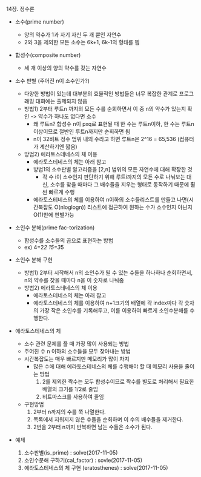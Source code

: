 14장. 정수론

* 소수(prime number)
	* 양의 약수가 1과 자기 자신 두 개 뿐인 자연수
	* 2와 3을 제외한 모든 소수는 6k+1, 6k-1의 형태를 띔

* 합성수(composite number)
	* 세 개 이상의 양의 약수를 갖는 자연수
	
* 소수 판별 (주어진 n이 소수인가?)
	* 다양한 방법이 있는데 대부분의 효율적인 방법들은 너무 복잡한 관계로 프로그래밍 대회에는 출제되지 않음
	* 방법1) 2부터 루트n 까지의 모든 수를 순회하면서 이 중 n의 약수가 있는지 확인 -> 약수가 하나도 없다면 소수
		* 왜 루트n? 합성수 n이 pxq로 표현될 때 한 수는 루트n이하, 한 수는 루트n이상이므로 절반인 루트n까지만 순회하면 됨
		* n이 32비트 정수 범위 내의 수라고 하면 루트n은 2^16 = 65,536 (컴퓨터가 계산하기엔 짧음)
	* 방법2) 에라토스테네스의 체 이용
		* 에라토스테네스의 체는 아래 참고
		* 방법1의 소수판별 알고리즘을 [2,n] 범위의 모든 자연수에 대해 확장한 것
			* 각 수 i이 소수인지 판단하기 위해 루트i까지의 모든 수로 나눠보는 대신, 소수를 찾을 때마다 그 배수들을 지우는 형태로 동작하기 때문에 훨씬 빠르게 수행
		* 에라토스테네스의 체를 이용하여 n이하의 소수들리스트를 만들고 나면(시간복잡도 O(nloglogn)) 리스트에 접근하여 원하는 수가 소수인지 아닌지 O(1)만에 판별가능
		
* 소인수 분해(prime fac-torization)
	* 합성수를 소수들의 곱으로 표현하는 방법
	* ex) 4=2*2  15=3*5

* 소인수 분해 구현
	* 방법1) 2부터 시작해서 n의 소인수가 될 수 있는 수들을 하나하나 순회하면서, n의 약수를 찾을 때마다 n을 이 숫자로 나눠줌
	* 방법2) 에라토스테네스의 체 이용
		* 에라토스테네스의 체는 아래 참고
		* 에라토스테네스의 체를 이용하여 n+1크기의 배열에 각 index마다 각 숫자의 가장 작은 소인수를 기록해두고, 이를 이용하여 빠르게 소인수분해를 수행한다.
	
* 에라토스테네스의 체
	* 소수 관련 문제를 풀 때 가장 많이 사용되는 방법
	* 주어진 수 n 이하의 소수들을 모두 찾아내는 방법
	* 시간복잡도는 매우 빠르지만 메모리가 많이 차지
		* 많은 수에 대해 에라토스테네스의 체를 수행해야 할 때 메모리 사용을 줄이는 방법
			1. 2를 제외한 짝수는 모두 합성수이므로 짝수를 별도로 처리해서 필요한 배열의 크기를 1/2로 줄임
			2. 비트마스크를 사용하여 줄임
	* 구현방법
		1. 2부터 n까지의 수를 쭉 나열한다.
		2. 목록에서 지워지지 않은 수들을 순회하며 이 수의 배수들을 제거한다.
		3. 2번을 2부터 n까지 반복하면 남는 수들은 소수가 된다.

* 예제
	1. 소수판별(is_prime) : solve(2017-11-05)
	2. 소인수분해 구하기(cal_factor) : sovle(2017-11-05)
	3. 에라토스테네스의 체 구현 (eratosthenes) : solve(2017-11-05)	